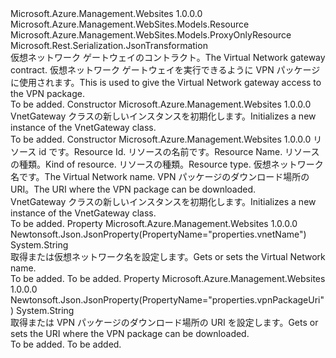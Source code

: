 <Type Name="VnetGateway" FullName="Microsoft.Azure.Management.WebSites.Models.VnetGateway">
  <TypeSignature Language="C#" Value="public class VnetGateway : Microsoft.Azure.Management.WebSites.Models.ProxyOnlyResource" />
  <TypeSignature Language="ILAsm" Value=".class public auto ansi beforefieldinit VnetGateway extends Microsoft.Azure.Management.WebSites.Models.ProxyOnlyResource" />
  <TypeSignature Language="DocId" Value="T:Microsoft.Azure.Management.WebSites.Models.VnetGateway" />
  <TypeSignature Language="VB.NET" Value="Public Class VnetGateway&#xA;Inherits ProxyOnlyResource" />
  <TypeSignature Language="F#" Value="type VnetGateway = class&#xA;    inherit ProxyOnlyResource" />
  <AssemblyInfo>
    <AssemblyName>Microsoft.Azure.Management.Websites</AssemblyName>
    <AssemblyVersion>1.0.0.0</AssemblyVersion>
  </AssemblyInfo>
  <Base>
    <BaseTypeName>Microsoft.Azure.Management.WebSites.Models.Resource</BaseTypeName>
    <BaseTypeName FrameworkAlternate="azure-dotnet">Microsoft.Azure.Management.WebSites.Models.ProxyOnlyResource</BaseTypeName>
  </Base>
  <Interfaces />
  <Attributes>
    <Attribute>
      <AttributeName>Microsoft.Rest.Serialization.JsonTransformation</AttributeName>
    </Attribute>
  </Attributes>
  <Docs>
    <summary>
            <span data-ttu-id="62c9a-101">仮想ネットワーク ゲートウェイのコントラクト。</span><span class="sxs-lookup"><span data-stu-id="62c9a-101">The Virtual Network gateway contract.</span></span> <span data-ttu-id="62c9a-102">仮想ネットワーク ゲートウェイを実行できるように VPN パッケージに使用されます。</span><span class="sxs-lookup"><span data-stu-id="62c9a-102">This is used to give the Virtual Network gateway access to the VPN package.</span></span>
            </summary>
    <remarks>To be added.</remarks>
  </Docs>
  <Members>
    <Member MemberName=".ctor">
      <MemberSignature Language="C#" Value="public VnetGateway ();" />
      <MemberSignature Language="ILAsm" Value=".method public hidebysig specialname rtspecialname instance void .ctor() cil managed" />
      <MemberSignature Language="DocId" Value="M:Microsoft.Azure.Management.WebSites.Models.VnetGateway.#ctor" />
      <MemberSignature Language="VB.NET" Value="Public Sub New ()" />
      <MemberType>Constructor</MemberType>
      <AssemblyInfo>
        <AssemblyName>Microsoft.Azure.Management.Websites</AssemblyName>
        <AssemblyVersion>1.0.0.0</AssemblyVersion>
      </AssemblyInfo>
      <Parameters />
      <Docs>
        <summary>
            <span data-ttu-id="62c9a-103">VnetGateway クラスの新しいインスタンスを初期化します。</span><span class="sxs-lookup"><span data-stu-id="62c9a-103">Initializes a new instance of the VnetGateway class.</span></span>
            </summary>
        <remarks>To be added.</remarks>
      </Docs>
    </Member>
    <Member MemberName=".ctor">
      <MemberSignature Language="C#" Value="public VnetGateway (string id = null, string name = null, string kind = null, string type = null, string vnetName = null, string vpnPackageUri = null);" />
      <MemberSignature Language="ILAsm" Value=".method public hidebysig specialname rtspecialname instance void .ctor(string id, string name, string kind, string type, string vnetName, string vpnPackageUri) cil managed" />
      <MemberSignature Language="DocId" Value="M:Microsoft.Azure.Management.WebSites.Models.VnetGateway.#ctor(System.String,System.String,System.String,System.String,System.String,System.String)" />
      <MemberSignature Language="VB.NET" Value="Public Sub New (Optional id As String = null, Optional name As String = null, Optional kind As String = null, Optional type As String = null, Optional vnetName As String = null, Optional vpnPackageUri As String = null)" />
      <MemberSignature Language="F#" Value="new Microsoft.Azure.Management.WebSites.Models.VnetGateway : string * string * string * string * string * string -&gt; Microsoft.Azure.Management.WebSites.Models.VnetGateway" Usage="new Microsoft.Azure.Management.WebSites.Models.VnetGateway (id, name, kind, type, vnetName, vpnPackageUri)" />
      <MemberType>Constructor</MemberType>
      <AssemblyInfo>
        <AssemblyName>Microsoft.Azure.Management.Websites</AssemblyName>
        <AssemblyVersion>1.0.0.0</AssemblyVersion>
      </AssemblyInfo>
      <Parameters>
        <Parameter Name="id" Type="System.String" />
        <Parameter Name="name" Type="System.String" />
        <Parameter Name="kind" Type="System.String" />
        <Parameter Name="type" Type="System.String" />
        <Parameter Name="vnetName" Type="System.String" />
        <Parameter Name="vpnPackageUri" Type="System.String" />
      </Parameters>
      <Docs>
        <param name="id"><span data-ttu-id="62c9a-104">リソース id です。</span><span class="sxs-lookup"><span data-stu-id="62c9a-104">Resource Id.</span></span></param>
        <param name="name"><span data-ttu-id="62c9a-105">リソースの名前です。</span><span class="sxs-lookup"><span data-stu-id="62c9a-105">Resource Name.</span></span></param>
        <param name="kind"><span data-ttu-id="62c9a-106">リソースの種類。</span><span class="sxs-lookup"><span data-stu-id="62c9a-106">Kind of resource.</span></span></param>
        <param name="type"><span data-ttu-id="62c9a-107">リソースの種類。</span><span class="sxs-lookup"><span data-stu-id="62c9a-107">Resource type.</span></span></param>
        <param name="vnetName"><span data-ttu-id="62c9a-108">仮想ネットワーク名です。</span><span class="sxs-lookup"><span data-stu-id="62c9a-108">The Virtual Network name.</span></span></param>
        <param name="vpnPackageUri"><span data-ttu-id="62c9a-109">VPN パッケージのダウンロード場所の URI。</span><span class="sxs-lookup"><span data-stu-id="62c9a-109">The URI where the VPN package can be downloaded.</span></span></param>
        <summary>
            <span data-ttu-id="62c9a-110">VnetGateway クラスの新しいインスタンスを初期化します。</span><span class="sxs-lookup"><span data-stu-id="62c9a-110">Initializes a new instance of the VnetGateway class.</span></span>
            </summary>
        <remarks>To be added.</remarks>
      </Docs>
    </Member>
    <Member MemberName="VnetName">
      <MemberSignature Language="C#" Value="public string VnetName { get; set; }" />
      <MemberSignature Language="ILAsm" Value=".property instance string VnetName" />
      <MemberSignature Language="DocId" Value="P:Microsoft.Azure.Management.WebSites.Models.VnetGateway.VnetName" />
      <MemberSignature Language="VB.NET" Value="Public Property VnetName As String" />
      <MemberSignature Language="F#" Value="member this.VnetName : string with get, set" Usage="Microsoft.Azure.Management.WebSites.Models.VnetGateway.VnetName" />
      <MemberType>Property</MemberType>
      <AssemblyInfo>
        <AssemblyName>Microsoft.Azure.Management.Websites</AssemblyName>
        <AssemblyVersion>1.0.0.0</AssemblyVersion>
      </AssemblyInfo>
      <Attributes>
        <Attribute>
          <AttributeName>Newtonsoft.Json.JsonProperty(PropertyName="properties.vnetName")</AttributeName>
        </Attribute>
      </Attributes>
      <ReturnValue>
        <ReturnType>System.String</ReturnType>
      </ReturnValue>
      <Docs>
        <summary>
            <span data-ttu-id="62c9a-111">取得または仮想ネットワーク名を設定します。</span><span class="sxs-lookup"><span data-stu-id="62c9a-111">Gets or sets the Virtual Network name.</span></span>
            </summary>
        <value>To be added.</value>
        <remarks>To be added.</remarks>
      </Docs>
    </Member>
    <Member MemberName="VpnPackageUri">
      <MemberSignature Language="C#" Value="public string VpnPackageUri { get; set; }" />
      <MemberSignature Language="ILAsm" Value=".property instance string VpnPackageUri" />
      <MemberSignature Language="DocId" Value="P:Microsoft.Azure.Management.WebSites.Models.VnetGateway.VpnPackageUri" />
      <MemberSignature Language="VB.NET" Value="Public Property VpnPackageUri As String" />
      <MemberSignature Language="F#" Value="member this.VpnPackageUri : string with get, set" Usage="Microsoft.Azure.Management.WebSites.Models.VnetGateway.VpnPackageUri" />
      <MemberType>Property</MemberType>
      <AssemblyInfo>
        <AssemblyName>Microsoft.Azure.Management.Websites</AssemblyName>
        <AssemblyVersion>1.0.0.0</AssemblyVersion>
      </AssemblyInfo>
      <Attributes>
        <Attribute>
          <AttributeName>Newtonsoft.Json.JsonProperty(PropertyName="properties.vpnPackageUri")</AttributeName>
        </Attribute>
      </Attributes>
      <ReturnValue>
        <ReturnType>System.String</ReturnType>
      </ReturnValue>
      <Docs>
        <summary>
            <span data-ttu-id="62c9a-112">取得または VPN パッケージのダウンロード場所の URI を設定します。</span><span class="sxs-lookup"><span data-stu-id="62c9a-112">Gets or sets the URI where the VPN package can be downloaded.</span></span>
            </summary>
        <value>To be added.</value>
        <remarks>To be added.</remarks>
      </Docs>
    </Member>
  </Members>
</Type>